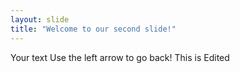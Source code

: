 ```yaml
---
layout: slide
title: "Welcome to our second slide!"
---
```

Your text
Use the left arrow to go back! This is Edited
